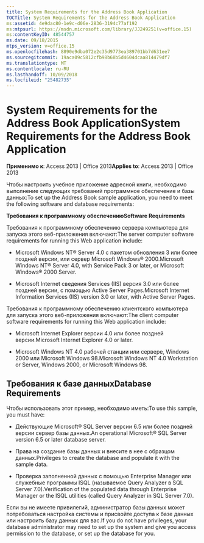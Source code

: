 ```yaml
---
title: System Requirements for the Address Book Application
TOCTitle: System Requirements for the Address Book Application
ms:assetid: 4e9dac80-1e9c-d06e-2836-3194c77af192
ms:mtpsurl: https://msdn.microsoft.com/library/JJ249251(v=office.15)
ms:contentKeyID: 48544757
ms.date: 09/18/2015
mtps_version: v=office.15
ms.openlocfilehash: 8890e9dba072e2c35d9773ea389701bb7d631ee7
ms.sourcegitcommit: 19aca09c5812cfb98b68b5d4604dcaa814479df7
ms.translationtype: MT
ms.contentlocale: ru-RU
ms.lasthandoff: 10/09/2018
ms.locfileid: "25482735"
---
```

# <a name="system-requirements-for-the-address-book-application"></a><span data-ttu-id="d0cc7-102">System Requirements for the Address Book Application</span><span class="sxs-lookup"><span data-stu-id="d0cc7-102">System Requirements for the Address Book Application</span></span>


<span data-ttu-id="d0cc7-103">**Применимо к**: Access 2013 | Office 2013</span><span class="sxs-lookup"><span data-stu-id="d0cc7-103">**Applies to**: Access 2013 | Office 2013</span></span>

<span data-ttu-id="d0cc7-104">Чтобы настроить учебное приложение адресной книги, необходимо выполнение следующих требований программное обеспечение и базы данных:</span><span class="sxs-lookup"><span data-stu-id="d0cc7-104">To set up the Address Book sample application, you need to meet the following software and database requirements:</span></span>

<span data-ttu-id="d0cc7-105">**Требования к программному обеспечению**</span><span class="sxs-lookup"><span data-stu-id="d0cc7-105">**Software Requirements**</span></span>

<span data-ttu-id="d0cc7-106">Требования к программному обеспечению сервера компьютера для запуска этого веб-приложения включают:</span><span class="sxs-lookup"><span data-stu-id="d0cc7-106">The server computer software requirements for running this Web application include:</span></span>

  - <span data-ttu-id="d0cc7-107">Microsoft Windows NT® Server 4.0 с пакетом обновления 3 или более поздней версии, или сервер Microsoft Windows® 2000.</span><span class="sxs-lookup"><span data-stu-id="d0cc7-107">Microsoft Windows NT® Server 4.0, with Service Pack 3 or later, or Microsoft Windows® 2000 Server.</span></span>

  - <span data-ttu-id="d0cc7-108">Microsoft Internet сведения Services (IIS) версия 3.0 или более поздней версии, с помощью Active Server Pages.</span><span class="sxs-lookup"><span data-stu-id="d0cc7-108">Microsoft Internet Information Services (IIS) version 3.0 or later, with Active Server Pages.</span></span>

<span data-ttu-id="d0cc7-109">Требования к программному обеспечению клиентского компьютера для запуска этого веб-приложения включают:</span><span class="sxs-lookup"><span data-stu-id="d0cc7-109">The client computer software requirements for running this Web application include:</span></span>

  - <span data-ttu-id="d0cc7-110">Microsoft Internet Explorer версии 4.0 или более поздней версии.</span><span class="sxs-lookup"><span data-stu-id="d0cc7-110">Microsoft Internet Explorer 4.0 or later.</span></span>

  - <span data-ttu-id="d0cc7-111">Microsoft Windows NT 4.0 рабочей станции или сервере, Windows 2000 или Microsoft Windows 98.</span><span class="sxs-lookup"><span data-stu-id="d0cc7-111">Microsoft Windows NT 4.0 Workstation or Server, Windows 2000, or Microsoft Windows 98.</span></span>

## <a name="database-requirements"></a><span data-ttu-id="d0cc7-112">Требования к базе данных</span><span class="sxs-lookup"><span data-stu-id="d0cc7-112">Database Requirements</span></span>

<span data-ttu-id="d0cc7-113">Чтобы использовать этот пример, необходимо иметь:</span><span class="sxs-lookup"><span data-stu-id="d0cc7-113">To use this sample, you must have:</span></span>

  - <span data-ttu-id="d0cc7-114">Действующие Microsoft® SQL Server версии 6.5 или более поздней версии сервер базы данных.</span><span class="sxs-lookup"><span data-stu-id="d0cc7-114">An operational Microsoft® SQL Server version 6.5 or later database server.</span></span>

  - <span data-ttu-id="d0cc7-115">Права на создание базы данных и внесите в нее с образцом данных.</span><span class="sxs-lookup"><span data-stu-id="d0cc7-115">Privileges to create the database and populate it with the sample data.</span></span>

  - <span data-ttu-id="d0cc7-116">Проверка заполненной данных с помощью Enterprise Manager или служебные программы ISQL (называемое Query Analyzer в SQL Server 7.0).</span><span class="sxs-lookup"><span data-stu-id="d0cc7-116">Verification of the populated data through Enterprise Manager or the ISQL utilities (called Query Analyzer in SQL Server 7.0).</span></span>

<span data-ttu-id="d0cc7-117">Если вы не имеете привилегий, администратор базы данных может потребоваться настройка системы и присвойте доступа к базе данных или настроить базу данных для вас.</span><span class="sxs-lookup"><span data-stu-id="d0cc7-117">If you do not have privileges, your database administrator may need to set up the system and give you access permission to the database, or set up the database for you.</span></span>

